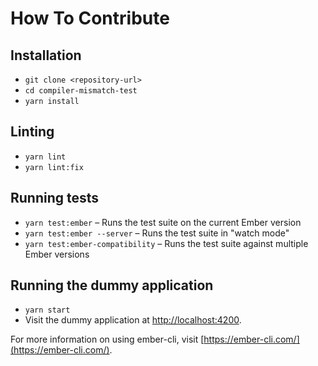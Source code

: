 # How To Contribute

## Installation

* `git clone <repository-url>`
* `cd compiler-mismatch-test`
* `yarn install`

## Linting

* `yarn lint`
* `yarn lint:fix`

## Running tests

* `yarn test:ember` – Runs the test suite on the current Ember version
* `yarn test:ember --server` – Runs the test suite in "watch mode"
* `yarn test:ember-compatibility` – Runs the test suite against multiple Ember versions

## Running the dummy application

* `yarn start`
* Visit the dummy application at [http://localhost:4200](http://localhost:4200).

For more information on using ember-cli, visit [https://ember-cli.com/](https://ember-cli.com/).
